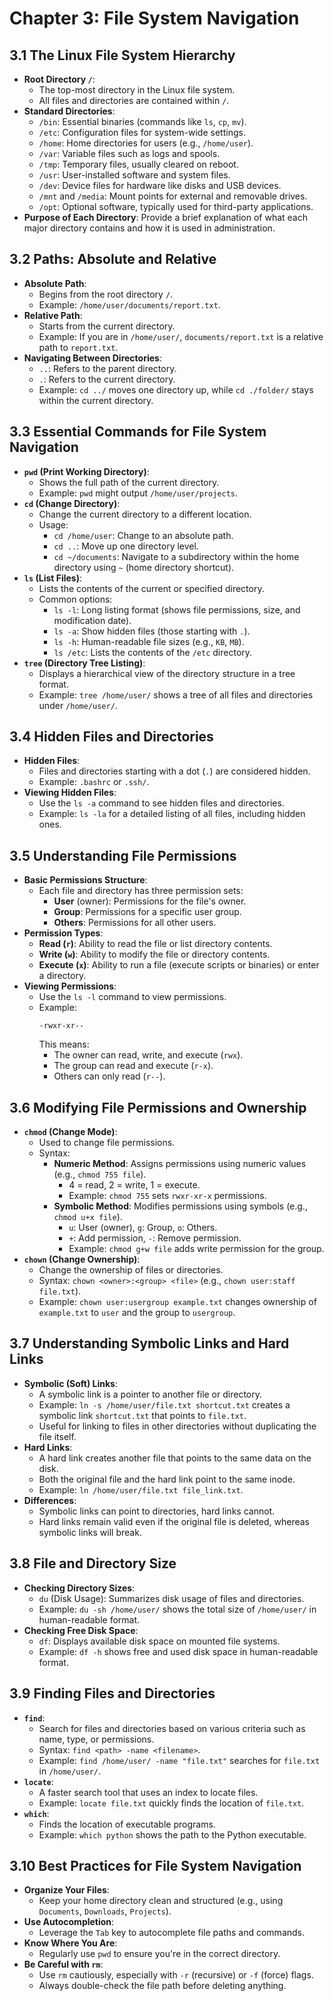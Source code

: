 # Chapter 3: File System Navigation

## 3.1 The Linux File System Hierarchy
- **Root Directory `/`**:
  - The top-most directory in the Linux file system.
  - All files and directories are contained within `/`.
- **Standard Directories**:
  - `/bin`: Essential binaries (commands like `ls`, `cp`, `mv`).
  - `/etc`: Configuration files for system-wide settings.
  - `/home`: Home directories for users (e.g., `/home/user`).
  - `/var`: Variable files such as logs and spools.
  - `/tmp`: Temporary files, usually cleared on reboot.
  - `/usr`: User-installed software and system files.
  - `/dev`: Device files for hardware like disks and USB devices.
  - `/mnt` and `/media`: Mount points for external and removable drives.
  - `/opt`: Optional software, typically used for third-party applications.
- **Purpose of Each Directory**: Provide a brief explanation of what each major directory contains and how it is used in administration.

## 3.2 Paths: Absolute and Relative
- **Absolute Path**:
  - Begins from the root directory `/`.
  - Example: `/home/user/documents/report.txt`.
- **Relative Path**:
  - Starts from the current directory.
  - Example: If you are in `/home/user/`, `documents/report.txt` is a relative path to `report.txt`.
- **Navigating Between Directories**:
  - `..`: Refers to the parent directory.
  - `.`: Refers to the current directory.
  - Example: `cd ../` moves one directory up, while `cd ./folder/` stays within the current directory.

## 3.3 Essential Commands for File System Navigation
- **`pwd` (Print Working Directory)**:
  - Shows the full path of the current directory.
  - Example: `pwd` might output `/home/user/projects`.
- **`cd` (Change Directory)**:
  - Change the current directory to a different location.
  - Usage:
    - `cd /home/user`: Change to an absolute path.
    - `cd ..`: Move up one directory level.
    - `cd ~/documents`: Navigate to a subdirectory within the home directory using `~` (home directory shortcut).
- **`ls` (List Files)**:
  - Lists the contents of the current or specified directory.
  - Common options:
    - `ls -l`: Long listing format (shows file permissions, size, and modification date).
    - `ls -a`: Show hidden files (those starting with `.`).
    - `ls -h`: Human-readable file sizes (e.g., `KB`, `MB`).
    - `ls /etc`: Lists the contents of the `/etc` directory.
- **`tree` (Directory Tree Listing)**:
  - Displays a hierarchical view of the directory structure in a tree format.
  - Example: `tree /home/user/` shows a tree of all files and directories under `/home/user/`.

## 3.4 Hidden Files and Directories
- **Hidden Files**:
  - Files and directories starting with a dot (`.`) are considered hidden.
  - Example: `.bashrc` or `.ssh/`.
- **Viewing Hidden Files**:
  - Use the `ls -a` command to see hidden files and directories.
  - Example: `ls -la` for a detailed listing of all files, including hidden ones.
  
## 3.5 Understanding File Permissions
- **Basic Permissions Structure**:
  - Each file and directory has three permission sets:
    - **User** (owner): Permissions for the file's owner.
    - **Group**: Permissions for a specific user group.
    - **Others**: Permissions for all other users.
- **Permission Types**:
  - **Read (`r`)**: Ability to read the file or list directory contents.
  - **Write (`w`)**: Ability to modify the file or directory contents.
  - **Execute (`x`)**: Ability to run a file (execute scripts or binaries) or enter a directory.
- **Viewing Permissions**:
  - Use the `ls -l` command to view permissions.
  - Example: 
    ```
    -rwxr-xr--
    ```
    This means:
    - The owner can read, write, and execute (`rwx`).
    - The group can read and execute (`r-x`).
    - Others can only read (`r--`).

## 3.6 Modifying File Permissions and Ownership
- **`chmod` (Change Mode)**:
  - Used to change file permissions.
  - Syntax:
    - **Numeric Method**: Assigns permissions using numeric values (e.g., `chmod 755 file`).
      - 4 = read, 2 = write, 1 = execute.
      - Example: `chmod 755` sets `rwxr-xr-x` permissions.
    - **Symbolic Method**: Modifies permissions using symbols (e.g., `chmod u+x file`).
      - `u`: User (owner), `g`: Group, `o`: Others.
      - `+`: Add permission, `-`: Remove permission.
      - Example: `chmod g+w file` adds write permission for the group.
- **`chown` (Change Ownership)**:
  - Change the ownership of files or directories.
  - Syntax: `chown <owner>:<group> <file>` (e.g., `chown user:staff file.txt`).
  - Example: `chown user:usergroup example.txt` changes ownership of `example.txt` to `user` and the group to `usergroup`.

## 3.7 Understanding Symbolic Links and Hard Links
- **Symbolic (Soft) Links**:
  - A symbolic link is a pointer to another file or directory.
  - Example: `ln -s /home/user/file.txt shortcut.txt` creates a symbolic link `shortcut.txt` that points to `file.txt`.
  - Useful for linking to files in other directories without duplicating the file itself.
- **Hard Links**:
  - A hard link creates another file that points to the same data on the disk.
  - Both the original file and the hard link point to the same inode.
  - Example: `ln /home/user/file.txt file_link.txt`.
- **Differences**:
  - Symbolic links can point to directories, hard links cannot.
  - Hard links remain valid even if the original file is deleted, whereas symbolic links will break.

## 3.8 File and Directory Size
- **Checking Directory Sizes**:
  - `du` (Disk Usage): Summarizes disk usage of files and directories.
  - Example: `du -sh /home/user/` shows the total size of `/home/user/` in human-readable format.
- **Checking Free Disk Space**:
  - `df`: Displays available disk space on mounted file systems.
  - Example: `df -h` shows free and used disk space in human-readable format.

## 3.9 Finding Files and Directories
- **`find`**:
  - Search for files and directories based on various criteria such as name, type, or permissions.
  - Syntax: `find <path> -name <filename>`.
  - Example: `find /home/user/ -name "file.txt"` searches for `file.txt` in `/home/user/`.
- **`locate`**:
  - A faster search tool that uses an index to locate files.
  - Example: `locate file.txt` quickly finds the location of `file.txt`.
- **`which`**:
  - Finds the location of executable programs.
  - Example: `which python` shows the path to the Python executable.

## 3.10 Best Practices for File System Navigation
- **Organize Your Files**:
  - Keep your home directory clean and structured (e.g., using `Documents`, `Downloads`, `Projects`).
- **Use Autocompletion**:
  - Leverage the `Tab` key to autocomplete file paths and commands.
- **Know Where You Are**:
  - Regularly use `pwd` to ensure you're in the correct directory.
- **Be Careful with `rm`**:
  - Use `rm` cautiously, especially with `-r` (recursive) or `-f` (force) flags.
  - Always double-check the file path before deleting anything.
